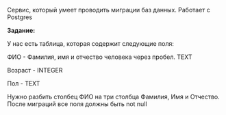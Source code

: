 Сервис, который умеет проводить миграции баз данных. Работает с Postgres

**Задание:**

У нас есть таблица, которая содержит следующие поля:

ФИО - Фамилия, имя и отчество человека через пробел. TEXT

Возраст - INTEGER

Пол - TEXT

Нужно разбить столбец ФИО на три столбца Фамилия, Имя и Отчество. После миграций
все поля должны быть not null 
